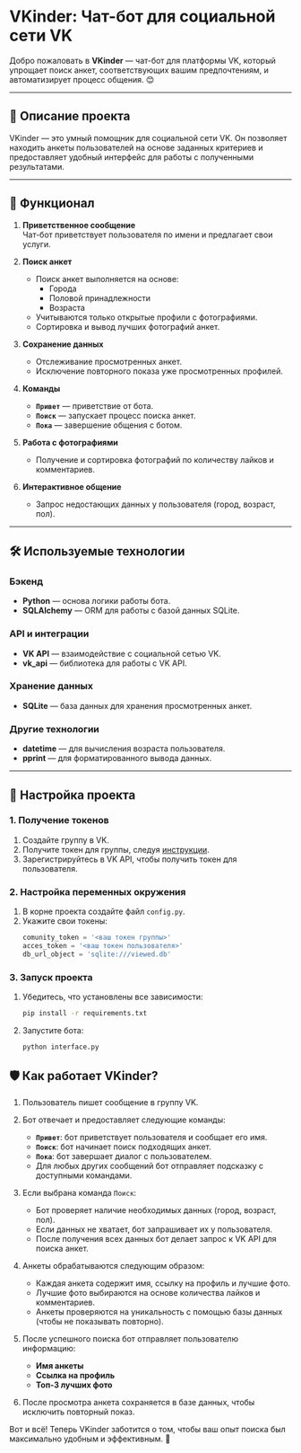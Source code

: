 # VKinder: Чат-бот для социальной сети VK

Добро пожаловать в **VKinder** — чат-бот для платформы VK, который упрощает поиск анкет, соответствующих вашим предпочтениям, и автоматизирует процесс общения. 😊

---

## 📌 Описание проекта

VKinder — это умный помощник для социальной сети VK. Он позволяет находить анкеты пользователей на основе заданных критериев и предоставляет удобный интерфейс для работы с полученными результатами.

---

## 🚀 Функционал

1. **Приветственное сообщение**  
   Чат-бот приветствует пользователя по имени и предлагает свои услуги.

2. **Поиск анкет**  
   - Поиск анкет выполняется на основе:
     - Города
     - Половой принадлежности
     - Возраста
   - Учитываются только открытые профили с фотографиями.
   - Сортировка и вывод лучших фотографий анкет.

3. **Сохранение данных**  
   - Отслеживание просмотренных анкет.
   - Исключение повторного показа уже просмотренных профилей.

4. **Команды**  
   - **`Привет`** — приветствие от бота.
   - **`Поиск`** — запускает процесс поиска анкет.
   - **`Пока`** — завершение общения с ботом.

5. **Работа с фотографиями**  
   - Получение и сортировка фотографий по количеству лайков и комментариев.

6. **Интерактивное общение**  
   - Запрос недостающих данных у пользователя (город, возраст, пол).

---

## 🛠️ Используемые технологии

### Бэкенд
- **Python** — основа логики работы бота.
- **SQLAlchemy** — ORM для работы с базой данных SQLite.

### API и интеграции
- **VK API** — взаимодействие с социальной сетью VK.
- **vk_api** — библиотека для работы с VK API.

### Хранение данных
- **SQLite** — база данных для хранения просмотренных анкет.

### Другие технологии
- **datetime** — для вычисления возраста пользователя.
- **pprint** — для форматированного вывода данных.

---

## 🔧 Настройка проекта

### 1. Получение токенов
1. Создайте группу в VK.
2. Получите токен для группы, следуя [инструкции](https://github.com/netology-code/py-advanced-diplom/blob/new_diplom/group_settings.md).
3. Зарегистрируйтесь в VK API, чтобы получить токен для пользователя.

### 2. Настройка переменных окружения
1. В корне проекта создайте файл `config.py`.
2. Укажите свои токены:
   ```python
   comunity_token = '<ваш токен группы>'
   acces_token = '<ваш токен пользователя>'
   db_url_object = 'sqlite:///viewed.db'

### 3. Запуск проекта

1. Убедитесь, что установлены все зависимости:  
   ```bash
   pip install -r requirements.txt
2. Запустите бота:  
   ```bash
   python interface.py

## 🛡️ Как работает VKinder?

1. Пользователь пишет сообщение в группу VK.  
2. Бот отвечает и предоставляет следующие команды:  
   - **`Привет`**: бот приветствует пользователя и сообщает его имя.  
   - **`Поиск`**: бот начинает поиск подходящих анкет.  
   - **`Пока`**: бот завершает диалог с пользователем.  
   - Для любых других сообщений бот отправляет подсказку с доступными командами.  

3. Если выбрана команда `Поиск`:  
   - Бот проверяет наличие необходимых данных (город, возраст, пол).  
   - Если данных не хватает, бот запрашивает их у пользователя.  
   - После получения всех данных бот делает запрос к VK API для поиска анкет.  

4. Анкеты обрабатываются следующим образом:  
   - Каждая анкета содержит имя, ссылку на профиль и лучшие фото.  
   - Лучшие фото выбираются на основе количества лайков и комментариев.  
   - Анкеты проверяются на уникальность с помощью базы данных (чтобы не показывать повторно).  

5. После успешного поиска бот отправляет пользователю информацию:  
   - **Имя анкеты**  
   - **Ссылка на профиль**  
   - **Топ-3 лучших фото**  

6. После просмотра анкета сохраняется в базе данных, чтобы исключить повторный показ.  

Вот и всё! Теперь VKinder заботится о том, чтобы ваш опыт поиска был максимально удобным и эффективным. 🚀
